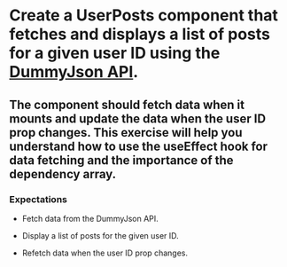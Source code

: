 # Create a UserPosts component that fetches and displays a list of posts for a given user ID using the [DummyJson  API](https://dummyjson.com/docs/users). 
## The component should fetch data when it mounts and update the data when the user ID prop changes. This exercise will help you understand how to use the useEffect hook for data fetching and the importance of the dependency array.

### Expectations

* Fetch data from the DummyJson API.

* Display a list of posts for the given user ID.

* Refetch data when the user ID prop changes.